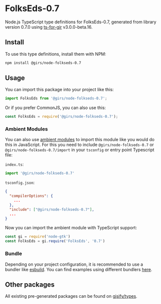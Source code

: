 
# FolksEds-0.7

Node.js TypeScript type definitions for FolksEds-0.7, generated from library version 0.7.0 using [ts-for-gir](https://github.com/gjsify/ts-for-gir) v3.0.0-beta.16.

## Install

To use this type definitions, install them with NPM:
```bash
npm install @girs/node-folkseds-0.7
```

## Usage

You can import this package into your project like this:
```ts
import FolksEds from '@girs/node-folkseds-0.7';
```

Or if you prefer CommonJS, you can also use this:
```ts
const FolksEds = require('@girs/node-folkseds-0.7');
```

### Ambient Modules

You can also use [ambient modules](https://github.com/gjsify/ts-for-gir/tree/main/packages/cli#ambient-modules) to import this module like you would do this in JavaScript.
For this you need to include `@girs/node-folkseds-0.7` or `@girs/node-folkseds-0.7/import` in your `tsconfig` or entry point Typescript file:

`index.ts`:
```ts
import '@girs/node-folkseds-0.7'
```

`tsconfig.json`:
```json
{
  "compilerOptions": {
    ...
  },
  "include": ["@girs/node-folkseds-0.7"],
  ...
}
```

Now you can import the ambient module with TypeScript support: 

```ts
const gi = require('node-gtk')
const FolksEds = gi.require('FolksEds', '0.7')
```



### Bundle

Depending on your project configuration, it is recommended to use a bundler like [esbuild](https://esbuild.github.io/). You can find examples using different bundlers [here](https://github.com/gjsify/ts-for-gir/tree/main/examples).

## Other packages

All existing pre-generated packages can be found on [gjsify/types](https://github.com/gjsify/types).

